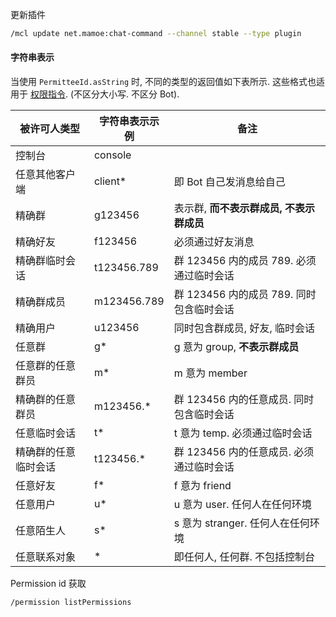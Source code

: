 更新插件

```sh
/mcl update net.mamoe:chat-command --channel stable --type plugin
```

#### 字符串表示

当使用 `PermitteeId.asString` 时, 不同的类型的返回值如下表所示. 这些格式也适用于 [权限指令](https://github.com/mamoe/mirai/blob/dev/mirai-console/docs/Permissions.md#使用内置权限服务指令).
(不区分大小写. 不区分 Bot).

| 被许可人类型         | 字符串表示示例 | 备注                                     |
| -------------------- | -------------- | ---------------------------------------- |
| 控制台               | console        |                                          |
| 任意其他客户端       | client*        | 即 Bot 自己发消息给自己                  |
| 精确群               | g123456        | 表示群, **而不表示群成员, 不表示群成员** |
| 精确好友             | f123456        | 必须通过好友消息                         |
| 精确群临时会话       | t123456.789    | 群 123456 内的成员 789. 必须通过临时会话 |
| 精确群成员           | m123456.789    | 群 123456 内的成员 789. 同时包含临时会话 |
| 精确用户             | u123456        | 同时包含群成员, 好友, 临时会话           |
| 任意群               | g*             | g 意为 group, **不表示群成员**           |
| 任意群的任意群员     | m*             | m 意为 member                            |
| 精确群的任意群员     | m123456.*      | 群 123456 内的任意成员. 同时包含临时会话 |
| 任意临时会话         | t*             | t 意为 temp. 必须通过临时会话            |
| 精确群的任意临时会话 | t123456.*      | 群 123456 内的任意成员. 必须通过临时会话 |
| 任意好友             | f*             | f 意为 friend                            |
| 任意用户             | u*             | u 意为 user. 任何人在任何环境            |
| 任意陌生人           | s*             | s 意为 stranger. 任何人在任何环境        |
| 任意联系对象         | *              | 即任何人, 任何群. 不包括控制台           |

Permission id 获取

```sh
/permission listPermissions
```

